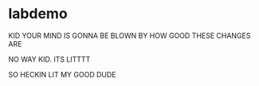 # labdemo

KID YOUR MIND IS GONNA BE BLOWN BY HOW GOOD THESE CHANGES ARE

NO WAY KID. ITS LITTTT

SO HECKIN LIT MY GOOD DUDE
